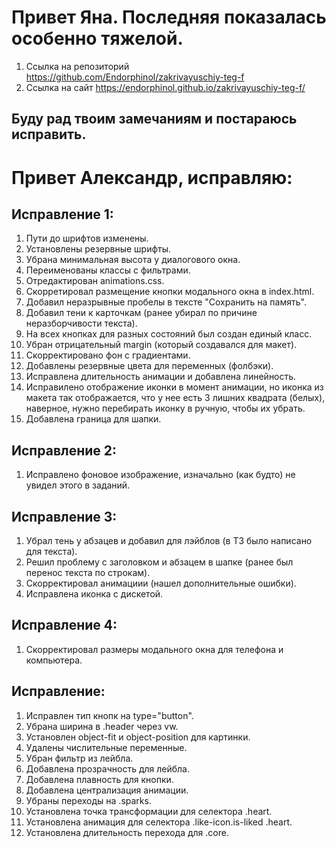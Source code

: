 # Привет Яна. Последняя показалась особенно тяжелой.
  
1. Ссылка на репозиторий https://github.com/Endorphinol/zakrivayuschiy-teg-f 
2. Ссылка на сайт https://endorphinol.github.io/zakrivayuschiy-teg-f/  

## Буду рад твоим замечаниям и постараюсь исправить.

# Привет Александр, исправляю:  
## Исправление 1:   
1. Пути до шрифтов изменены. 
2. Установлены резервные шрифты.
3. Убрана минимальная высота у диалогового окна.
4. Переименованы классы с фильтрами.
5. Отредактирован animations.css.
6. Скорретировал размещение кнопки модального окна в index.html.
7. Добавил неразрывные пробелы в тексте "Сохранить на память".
8. Добавил тени к карточкам (ранее убирал по причине неразборчивости текста).
9. На всех кнопках для разных состояний был создан единый класс.
10. Убран отрицательный margin (который создавался для макет).
11. Скорректировано фон с градиентами.
12. Добавлены резервные цвета для переменных (фолбэки).
13. Исправлена длительность анимации и добавлена линейность.
14. Исправилено отображение иконки в момент анимации, но иконка из макета так отображается, что у нее есть 3 лишних квадрата (белых), наверное, нужно перебирать иконку в ручную, чтобы их убрать.
15. Добавлена граница для шапки.

## Исправление 2:  
1. Исправлено фоновое изображение, изначально (как будто) не увидел этого в заданий.

## Исправление 3:
1. Убрал тень у абзацев и добавил для лэйблов (в ТЗ было написано для текста).
2. Решил проблему с заголовком и абзацем в шапке (ранее был перенос текста по строкам).
3. Скорректировал анимациии (нашел дополнительные ошибки).
4. Исправлена иконка с дискетой.

## Исправление 4:
1. Скорректировал размеры модального окна для телефона и компьютера.

## Исправление:
1. Исправлен тип кнопк на type="button".
2. Убрана ширина в .header через vw.
3. Установлен object-fit и object-position для картинки.
4. Удалены числительные переменные.
5. Убран фильтр из лейбла.
6. Добавлена прозрачность для лейбла.
7. Добавлена плавность для кнопки.
8. Добавлена централизация анимации.
9. Убраны переходы на .sparks.
10. Установлена точка трансформации для селектора .heart.
11. Установлена анимация для селектора .like-icon.is-liked .heart.
12. Установлена длительность перехода для .core.